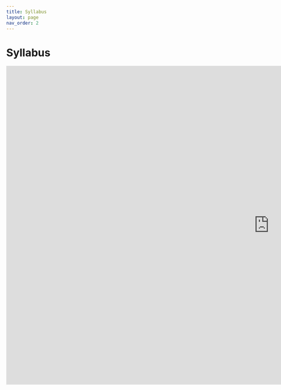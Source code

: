 ```yaml
---
title: Syllabus
layout: page
nav_order: 2
---
```


# Syllabus

<iframe src="https://docs.google.com/document/d/1lQ6bc-s6SjZvPzKHeaf8nfZwiqe8xLtmfgjkQT7z87o/edit?usp=drive_link" style="border: 0" width="1400" height="850" frameborder="0" scrolling="no"></iframe>

